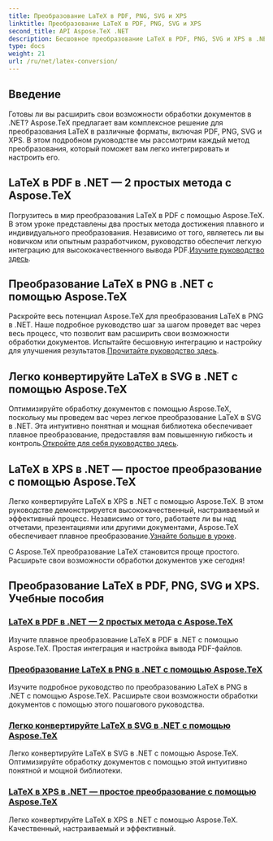 ```yaml
---
title: Преобразование LaTeX в PDF, PNG, SVG и XPS
linktitle: Преобразование LaTeX в PDF, PNG, SVG и XPS
second_title: API Aspose.TeX .NET
description: Бесшовное преобразование LaTeX в PDF, PNG, SVG и XPS в .NET с помощью Aspose.TeX. Простая интеграция для индивидуального высококачественного вывода PDF.
type: docs
weight: 21
url: /ru/net/latex-conversion/
---
```

## Введение

Готовы ли вы расширить свои возможности обработки документов в .NET? Aspose.TeX предлагает вам комплексное решение для преобразования LaTeX в различные форматы, включая PDF, PNG, SVG и XPS. В этом подробном руководстве мы рассмотрим каждый метод преобразования, который поможет вам легко интегрировать и настроить его.

## LaTeX в PDF в .NET — 2 простых метода с Aspose.TeX

 Погрузитесь в мир преобразования LaTeX в PDF с помощью Aspose.TeX. В этом уроке представлены два простых метода достижения плавного и индивидуального преобразования. Независимо от того, являетесь ли вы новичком или опытным разработчиком, руководство обеспечит легкую интеграцию для высококачественного вывода PDF.[Изучите руководство здесь](./to-pdf/).

## Преобразование LaTeX в PNG в .NET с помощью Aspose.TeX

 Раскройте весь потенциал Aspose.TeX для преобразования LaTeX в PNG в .NET. Наше подробное руководство шаг за шагом проведет вас через весь процесс, что позволит вам расширить свои возможности обработки документов. Испытайте бесшовную интеграцию и настройку для улучшения результатов.[Прочитайте руководство здесь](./to-png/).

## Легко конвертируйте LaTeX в SVG в .NET с помощью Aspose.TeX

 Оптимизируйте обработку документов с помощью Aspose.TeX, поскольку мы проведем вас через легкое преобразование LaTeX в SVG в .NET. Эта интуитивно понятная и мощная библиотека обеспечивает плавное преобразование, предоставляя вам повышенную гибкость и контроль.[Откройте для себя руководство здесь](./to-svg/).

## LaTeX в XPS в .NET — простое преобразование с помощью Aspose.TeX

 Легко конвертируйте LaTeX в XPS в .NET с помощью Aspose.TeX. В этом руководстве демонстрируется высококачественный, настраиваемый и эффективный процесс. Независимо от того, работаете ли вы над отчетами, презентациями или другими документами, Aspose.TeX обеспечивает плавное преобразование.[Узнайте больше в уроке](./to-xps/).

С Aspose.TeX преобразование LaTeX становится проще простого. Расширьте свои возможности обработки документов уже сегодня!
## Преобразование LaTeX в PDF, PNG, SVG и XPS. Учебные пособия
### [LaTeX в PDF в .NET — 2 простых метода с Aspose.TeX](./to-pdf/)
Изучите плавное преобразование LaTeX в PDF в .NET с помощью Aspose.TeX. Простая интеграция и настройка вывода PDF-файлов.
### [Преобразование LaTeX в PNG в .NET с помощью Aspose.TeX](./to-png/)
Изучите подробное руководство по преобразованию LaTeX в PNG в .NET с помощью Aspose.TeX. Расширьте свои возможности обработки документов с помощью этого пошагового руководства.
### [Легко конвертируйте LaTeX в SVG в .NET с помощью Aspose.TeX](./to-svg/)
Легко конвертируйте LaTeX в SVG в .NET с помощью Aspose.TeX. Оптимизируйте обработку документов с помощью этой интуитивно понятной и мощной библиотеки.
### [LaTeX в XPS в .NET — простое преобразование с помощью Aspose.TeX](./to-xps/)
Легко конвертируйте LaTeX в XPS в .NET с помощью Aspose.TeX. Качественный, настраиваемый и эффективный.